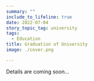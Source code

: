 ```yaml
---
summary: ""
include_to_lifeline: true
date: 2022-07-04
story_topic_tag: university
tags:
  - Education
title: Graduation of University
image: ./cover.png

---
```



Details are coming soon…  









